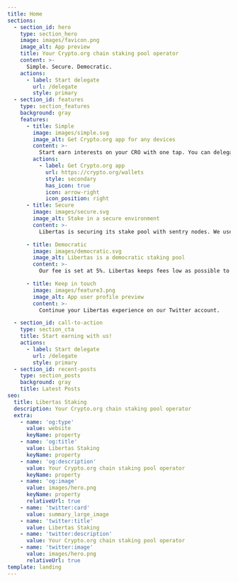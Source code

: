 ```yaml
---
title: Home
sections:
  - section_id: hero
    type: section_hero
    image: images/favicon.png
    image_alt: App preview
    title: Your Crypto.org chain staking pool operator
    content: >-
      Simple. Secure. Democratic.
    actions:
      - label: Start delegate
        url: /delegate
        style: primary
  - section_id: features
    type: section_features
    background: gray
    features:
      - title: Simple
        image: images/simple.svg
        image_alt: Get Crypto.org app for any devices
        content: >-
          Start earn interests on your CRO with one tap. You can delegate to Libertas Staking from your mobile or pc. 
        actions:
          - label: Get Crypto.org app 
            url: https://crypto.org/wallets
            style: secondary
            has_icon: true
            icon: arrow-right
            icon_position: right
      - title: Secure
        image: images/secure.svg
        image_alt: Stake in a secure environment
        content: >-
          Libertas is securing its stake pool with sentry nodes. We use Prometheus and Grafana to monitor our systems and get alerted of issues. All our servers are located in Europe.

      - title: Democratic
        image: images/democratic.svg
        image_alt: Libertas is a democratic staking pool
        content: >-
          Our fee is set at 5%. Libertas keeps fees low as possible to enable anyone to access the crypto world. 

      - title: Keep in touch
        image: images/feature3.png
        image_alt: App user profile preview
        content: >-
          Continue your Libertas experience on our Twitter account.

  - section_id: call-to-action
    type: section_cta
    title: Start earning with us!
    actions:
      - label: Start delegate
        url: /delegate
        style: primary
  - section_id: recent-posts
    type: section_posts
    background: gray
    title: Latest Posts
seo:
  title: Libertas Staking
  description: Your Crypto.org chain staking pool operator
  extra:
    - name: 'og:type'
      value: website
      keyName: property
    - name: 'og:title'
      value: Libertas Staking
      keyName: property
    - name: 'og:description'
      value: Your Crypto.org chain staking pool operator
      keyName: property
    - name: 'og:image'
      value: images/hero.png
      keyName: property
      relativeUrl: true
    - name: 'twitter:card'
      value: summary_large_image
    - name: 'twitter:title'
      value: Libertas Staking
    - name: 'twitter:description'
      value: Your Crypto.org chain staking pool operator
    - name: 'twitter:image'
      value: images/hero.png
      relativeUrl: true
template: landing
---
```

